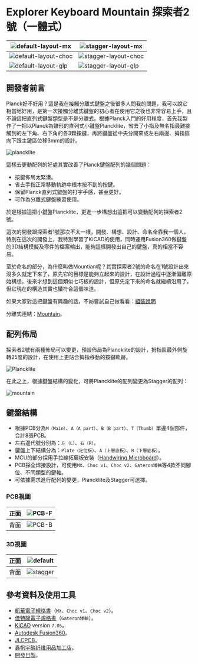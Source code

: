 # Explorer Keyboard Mountain 探索者2號（一體式）
 

|![default-layout-mx](pic/default-layout-mx.jpg)|![stagger-layout-mx](pic/stagger-layout-mx.jpg)|
|--|--|
|![default-layout-choc](pic/default-layout-choc.jpg)|![stagger-layout-choc](pic/stagger-layout-choc.jpg)|
|![default-layout-glp](pic/default-layout-glp.jpg)|![stagger-layout-glp](pic/stagger-layout-glp.jpg)|
## 開發者前言

Planck好不好用？這是我在接觸分離式鍵盤之後很多人問我的問題，我可以說它相當地好用，是第一次接觸分離式鍵盤的初心者在使用它之後也非常容易上手，且不論這把直列式鍵盤類型是不是分離式。根據Planck入門的好用程度，首先我製作了一把以Planck為雛形的直列式小鍵盤Plancklite，省去了小指及無名指最難接觸到的左下角、右下角的各3顆按鍵，再將鍵盤從中央分開來成左右兩邊、拇指區向下跟主鍵區位移3mm的設計。

![plancklite](pic/plancklite.jpg)

這樣去更動配列的好處其實改善了Planck鍵盤配列的幾個問題：

- 按鍵佈局太緊湊。
- 省去手指正常移動軌跡中根本按不到的按鍵。
- 保留Planck直列式鍵盤的打字手感，甚至更好。
- 可作為分離式鍵盤練習使用。

於是根據這把小鍵盤Plancklite，更進一步構想出這把可以變動配列的探索者2號。

這次的開發跟探索者1號那次不太一樣，開發、構想、設計、命名全靠我一個人，特別在這次的開發上，我特別學習了KiCAD的使用，同時運用Fusion360做鍵盤的3D結構模擬及零件的檔案輸出，能夠這樣開發出自己的鍵盤，真的相當不容易。

至於命名的部分，為什麼叫做Mountian呢？其實探索者2號的命名在1號設計出來沒多久就定下來了，原先它的目標是能夠立起來的設計，在設計過程中逐漸偏離原始構想，後來才想到這個類似七巧板的設計，但原先定下來的命名就繼續沿用了，但它現在的構造其實也蠻符合這個味道。

如果大家對這把鍵盤有興趣的話，不妨嘗試自己做看看：[組裝說明](guide.md)

分離式連結：[Mountain](readme_hm.md)。

## 配列佈局

探索者2號有兩種佈局可以變更，預設佈局為Plancklite的設計，拇指區最外側旋轉25度的設計，在使用上更貼合拇指移動的按鍵軌跡。

![Plancklite](pic/layout-default.png)

在此之上，根據鍵盤結構的變化，可將Plancklite的配列變更為Stagger的配列：

![mountain](pic/layout-stagger.png)

## 鍵盤結構

- 根據PCB分為`M（Main）`、`A（A part）`、`B（B part）`、`T（Thumb）`單邊4個部件，合計8張PCB。
- 左右邊代號分別為：`左（L）`、`右（R）`。
- 鍵盤上下結構分為：`Plate（定位板）`、`A（上層底板）`、`B（下層底板）`。
- MCU的部分採用手拉線拓展板安裝（[Handwiring Microboard](https://github.com/DreaM117er/Handwiring-Microboard)）。
- PCB採全焊接設計，可使用`MX`、`Choc v1`、`Choc v2`、`Gateron矮軸`等4款不同腳位、不同類型的鍵軸。
- 可依據需求進行配列的變更，Plancklite及Stagger可選擇。

### PCB視圖

|正面|![PCB-F](pic/pcb-layout-front.png)|
|--|--|
|背面|![PCB-B](pic/pcb-layout-back.png)|

### 3D視圖

|正面|![default](pic/fusion360-layout-default.png)|
|--|--|
|背面|![stagger](pic/fusion360-layout-stagger.png)|

## 參考資料及使用工具

- [凱華電子規格書](https://www.kailh.net/pages/product-datasheet)（`MX`、`Choc v1`、`Choc v2`）。
- [佳特隆電子規格書](https://www.gateron.co/products/gateron-low-profile-mechanical-switch-set)（`Gateron矮軸`）。
- [KiCAD](https://www.kicad.org/) version `7.05`。
- [Autodesk Fusion360](https://www.autodesk.com/products/fusion-360/overview?term=1-YEAR&tab=subscription)。
- [JLCPCB](https://jlcpcb.com/)。
- [鑫帆宇碳纤维用品加工店](https://shop73091441.taobao.com/?spm=a1z10.1-c-s.0.0.3530f19cYKPwZf)。
- [開發日製](log.md)。